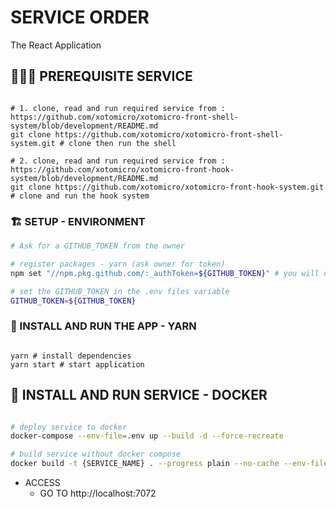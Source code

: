 # SERVICE ORDER
The React Application

## 🤷🏼‍♂️ PREREQUISITE SERVICE

```shell

# 1. clone, read and run required service from : https://github.com/xotomicro/xotomicro-front-shell-system/blob/development/README.md
git clone https://github.com/xotomicro/xotomicro-front-shell-system.git # clone then run the shell

# 2. clone, read and run required service from : https://github.com/xotomicro/xotomicro-front-hook-system/blob/development/README.md
git clone https://github.com/xotomicro/xotomicro-front-hook-system.git # clone and run the hook system

```

### 🏗️ SETUP - ENVIRONMENT

```sh
# Ask for a GITHUB_TOKEN from the owner

# register packages - yarn (ask owner for token)
npm set "//npm.pkg.github.com/:_authToken=${GITHUB_TOKEN}" # you will need to tell npm to authenticate yourself to install registries

# set the GITHUB_TOKEN in the .env files variable 
GITHUB_TOKEN=${GITHUB_TOKEN}

```

### 🚀 INSTALL AND RUN THE APP - YARN

```shell

yarn # install dependencies
yarn start # start application

```

## 🐳 INSTALL AND RUN SERVICE - DOCKER

```sh

# deploy service to docker
docker-compose --env-file=.env up --build -d --force-recreate 

# build service without docker compose
docker build -t {SERVICE_NAME} . --progress plain --no-cache --env-file=.env

```

- ACCESS
  - GO TO http://localhost:7072
